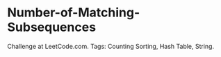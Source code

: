 # Number-of-Matching-Subsequences
Challenge at LeetCode.com. Tags: Counting Sorting, Hash Table, String.
